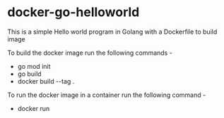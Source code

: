 # docker-go-helloworld
This is a simple Hello world program in Golang with a Dockerfile to build image

To build the docker image run the following commands - 
- go mod init
- go build
- docker build --tag <tagname> .
  
To run the docker image in a container run the following command -   
- docker run <tagname>
